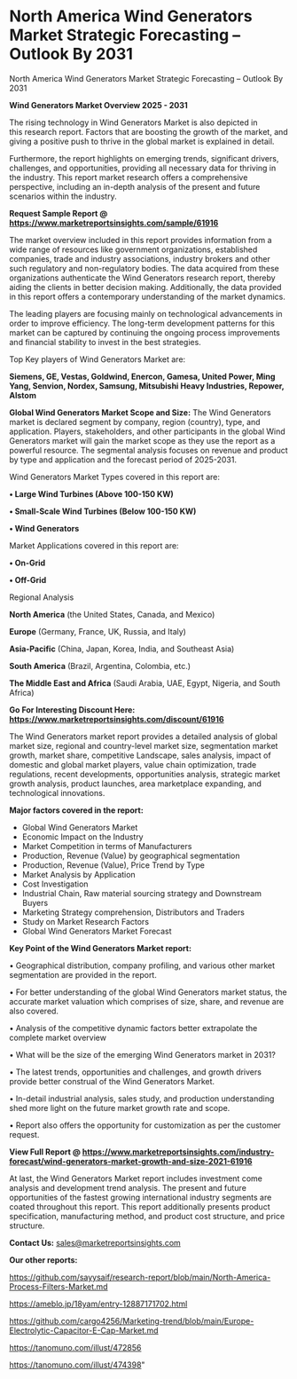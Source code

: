 # North America Wind Generators Market Strategic Forecasting – Outlook By 2031
North America Wind Generators Market Strategic Forecasting – Outlook By 2031

<Strong> Wind Generators Market Overview 2025 - 2031</strong>

The rising technology in Wind Generators Market is also depicted in this research report. Factors that are boosting the growth of the market, and giving a positive push to thrive in the global market is explained in detail.

Furthermore, the report highlights on emerging trends, significant drivers, challenges, and opportunities, providing all necessary data for thriving in the industry. This report market research offers a comprehensive perspective, including an in-depth analysis of the present and future scenarios within the industry.

<strong>Request Sample Report @ <a href=https://www.marketreportsinsights.com/sample/61916>https://www.marketreportsinsights.com/sample/61916</a></strong>

The market overview included in this report provides information from a wide range of resources like government organizations, established companies, trade and industry associations, industry brokers and other such regulatory and non-regulatory bodies. The data acquired from these organizations authenticate the Wind Generators research report, thereby aiding the clients in better decision making. Additionally, the data provided in this report offers a contemporary understanding of the market dynamics.

The leading players are focusing mainly on technological advancements in order to improve efficiency. The long-term development patterns for this market can be captured by continuing the ongoing process improvements and financial stability to invest in the best strategies.

Top Key players of Wind Generators Market are:

<strong>Siemens, GE, Vestas, Goldwind, Enercon, Gamesa, United Power, Ming Yang, Senvion, Nordex, Samsung, Mitsubishi Heavy Industries, Repower, Alstom</strong>

<strong><b>Global Wind Generators Market Scope and Size:</b></strong>
The Wind Generators market is declared segment by company, region (country), type, and application. Players, stakeholders, and other participants in the global Wind Generators market will gain the market scope as they use the report as a powerful resource. The segmental analysis focuses on revenue and product by type and application and the forecast period of 2025-2031.

Wind Generators Market Types covered in this report are:

<strong>• Large Wind Turbines (Above 100-150 KW)

• Small-Scale Wind Turbines (Below 100-150 KW)

• Wind Generators</strong>

Market Applications covered in this report are:

<strong>• On-Grid

• Off-Grid</strong> 

Regional Analysis

<strong>North America</strong> (the United States, Canada, and Mexico)

<strong>Europe</strong> (Germany, France, UK, Russia, and Italy)

<strong>Asia-Pacific</strong> (China, Japan, Korea, India, and Southeast Asia)

<strong>South America</strong> (Brazil, Argentina, Colombia, etc.)

<strong>The Middle East and Africa</strong> (Saudi Arabia, UAE, Egypt, Nigeria, and South Africa)

<strong>Go For Interesting Discount Here: <a href=https://www.marketreportsinsights.com/discount/61916>https://www.marketreportsinsights.com/discount/61916</a></strong>

The Wind Generators market report provides a detailed analysis of global market size, regional and country-level market size, segmentation market growth, market share, competitive Landscape, sales analysis, impact of domestic and global market players, value chain optimization, trade regulations, recent developments, opportunities analysis, strategic market growth analysis, product launches, area marketplace expanding, and technological innovations.

<strong><b>Major factors covered in the report:</b></strong>
<ul>
  <li>Global Wind Generators Market </li>
  <li>Economic Impact on the Industry</li>
  <li>Market Competition in terms of Manufacturers</li>
  <li>Production, Revenue (Value) by geographical segmentation</li>
  <li>Production, Revenue (Value), Price Trend by Type</li>
  <li>Market Analysis by Application</li>
  <li>Cost Investigation</li>
  <li>Industrial Chain, Raw material sourcing strategy and Downstream Buyers</li>
  <li>Marketing Strategy comprehension, Distributors and Traders</li>
  <li>Study on Market Research Factors</li>
  <li>Global Wind Generators Market Forecast</li>
</ul>

<strong><b>Key Point of the Wind Generators Market report:</b></strong>

• Geographical distribution, company profiling, and various other market segmentation are provided in the report.

• For better understanding of the global Wind Generators market status, the accurate market valuation which comprises of size, share, and revenue are also covered.

• Analysis of the competitive dynamic factors better extrapolate the complete market overview

• What will be the size of the emerging Wind Generators market in 2031?

• The latest trends, opportunities and challenges, and growth drivers provide better construal of the Wind Generators Market.

• In-detail industrial analysis, sales study, and production understanding shed more light on the future market growth rate and scope.

• Report also offers the opportunity for customization as per the customer request.

<strong><b>View Full Report @ <a href=https://www.marketreportsinsights.com/industry-forecast/wind-generators-market-growth-and-size-2021-61916>https://www.marketreportsinsights.com/industry-forecast/wind-generators-market-growth-and-size-2021-61916</a></b></strong>


At last, the Wind Generators Market report includes investment come analysis and development trend analysis. The present and future opportunities of the fastest growing international industry segments are coated throughout this report. This report additionally presents product specification, manufacturing method, and product cost structure, and price structure.

<strong>Contact Us:</strong>
sales@marketreportsinsights.com

<strong>Our other reports:</strong>

<a href=https://github.com/sayysaif/research-report/blob/main/North-America-Process-Filters-Market.md>https://github.com/sayysaif/research-report/blob/main/North-America-Process-Filters-Market.md</a>

<a href=https://ameblo.jp/18yam/entry-12887171702.html>https://ameblo.jp/18yam/entry-12887171702.html</a>

<a href=https://github.com/cargo4256/Marketing-trend/blob/main/Europe-Electrolytic-Capacitor-E-Cap-Market.md>https://github.com/cargo4256/Marketing-trend/blob/main/Europe-Electrolytic-Capacitor-E-Cap-Market.md</a>

<a href=https://tanomuno.com/illust/472856>https://tanomuno.com/illust/472856</a>

<a href=https://tanomuno.com/illust/474398>https://tanomuno.com/illust/474398</a>"

